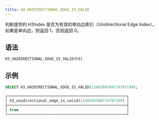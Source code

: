 ```yaml
---
title: H3_UNIDIRECTIONAL_EDGE_IS_VALID
---
```


判断提供的 H3Index 是否为有效的单向边索引（Unidirectional Edge Index）。如果是单向边，则返回 1，否则返回 0。

## 语法

```sql
H3_UNIDIRECTIONAL_EDGE_IS_VALID(h3)
```

## 示例

```sql
SELECT H3_UNIDIRECTIONAL_EDGE_IS_VALID(1248204388774707199);

┌──────────────────────────────────────────────────────┐
│ h3_unidirectional_edge_is_valid(1248204388774707199) │
├──────────────────────────────────────────────────────┤
│ true                                                 │
└──────────────────────────────────────────────────────┘
```